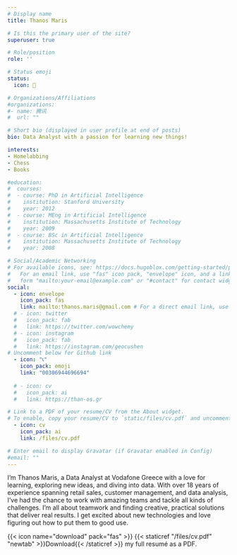 ```yaml
---
# Display name
title: Thanos Maris

# Is this the primary user of the site?
superuser: true

# Role/position
role: ''

# Status emoji
status:
  icon: 🚀

# Organizations/Affiliations
#organizations:
#- name: 腾讯
#  url: ""

# Short bio (displayed in user profile at end of posts)
bio: Data Analyst with a passion for learning new things!

interests:
- Homelabbing
- Chess
- Books

#education:
#  courses:
#  - course: PhD in Artificial Intelligence
#    institution: Stanford University
#    year: 2012
#  - course: MEng in Artificial Intelligence
#    institution: Massachusetts Institute of Technology
#    year: 2009
#  - course: BSc in Artificial Intelligence
#    institution: Massachusetts Institute of Technology
#    year: 2008

# Social/Academic Networking
# For available icons, see: https://docs.hugoblox.com/getting-started/page-builder/#icons
#   For an email link, use "fas" icon pack, "envelope" icon, and a link in the
#   form "mailto:your-email@example.com" or "#contact" for contact widget.
social:
  - icon: envelope
    icon_pack: fas
    link: mailto:thanos.maris@gmail.com # For a direct email link, use "mailto:test@example.org".
  # - icon: twitter
  #   icon_pack: fab
  #   link: https://twitter.com/wowchemy
  # - icon: instagram
  #   icon_pack: fab
  #   link: https://instagram.com/geocushen
# Uncomment below for Github link
  - icon: "📞"
    icon_pack: emoji
    link: "00306944696694"
  
  # - icon: cv
  #   icon_pack: ai
  #   link: https://than-os.gr

# Link to a PDF of your resume/CV from the About widget.
# To enable, copy your resume/CV to `static/files/cv.pdf` and uncomment the lines below.
  - icon: cv
    icon_pack: ai
    link: /files/cv.pdf

# Enter email to display Gravatar (if Gravatar enabled in Config)
#email: ""
---
```


I’m Thanos Maris, a Data Analyst at Vodafone Greece with a love for learning, exploring new ideas, and diving into data. 
With over 18 years of experience spanning retail sales, customer management, and data analysis, I’ve had the chance to work with amazing teams and tackle all kinds of challenges.
I’m all about teamwork and finding creative, practical solutions that deliver real results. I get excited about new technologies and love figuring out how to put them to good use.

{{< icon name="download" pack="fas" >}} {{< staticref "/files/cv.pdf" "newtab" >}}Download{{< /staticref >}} my full resumé as a PDF.
